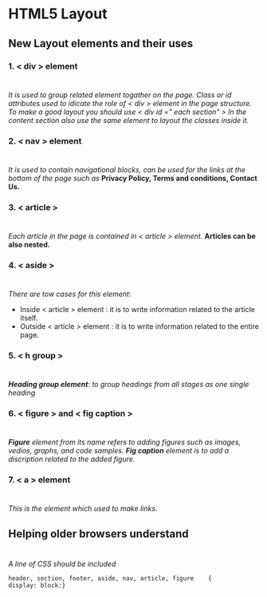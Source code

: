 # **HTML5 Layout**
## **New Layout elements and their uses**
### **1. < div > element**

#
*It is used to group related element togather on the page.
Class or id attributes used to idicate the role of < div > element in the page structure.
To make a good layout you should use  < div id =" each section" >
In the content section also use the same element to layout the classes inside it.*

### **2. < nav > element** 
#
*It is used to contain navigational blocks, can be used for the links at the bottom of the page such as* **Privacy Policy, Terms and conditions, Contact Us.**

### **3. < article >**
#
*Each article in the page is contained in < article > element.*
**Articles can be also nested.**

### **4. < aside >**
#
*There are tow cases for this element*:
* Inside < article > element : it is to write  information related to the article itself.
* Outside < article > element : it is to write  information related to the entire page.

### **5. < h group >**
#
***Heading group element***: *to group headings from all stages as one single heading*

### **6. < figure > and < fig caption >**
#
***Figure** element from its name refers to adding figures such as images, vedios, graphs, and code samples.
**Fig caption** element is to add a discription related to the added figure.*

### **7. < a > element**
#
*This is the element which used to make links*.

## **Helping older browsers understand**
#
*A line of CSS should be included*
                                
 

    header, section, footer, aside, nav, article, figure    {
    display: block:}






